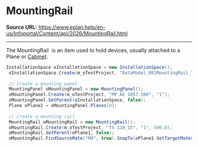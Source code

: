 # MountingRail

**Source URL:** https://www.eplan.help/en-us/Infoportal/Content/api/2026/MountingRail.html

---

The MountingRail  is an item used to hold devices, usually attached to a Plane or [Cabinet](Cabinet.html).

```csharp
InstallationSpace oInstallationSpace = new InstallationSpace();
 oInstallationSpace.Create(m_oTestProject, "DataModel_081MountingRail_Test001");
 
 // Create a mounting panel
 MountingPanel oMountingPanel = new MountingPanel();
 oMountingPanel.Create(m_oTestProject, "MP AE 1057.500", "1");
 oMountingPanel.SetParent(oInstallationSpace, false);
 Plane oPlane1 = oMountingPanel.Planes[0];
 
 // Create a mounting rail
 MountingRail oMountingRail = new MountingRail();
 oMountingRail.Create(m_oTestProject, "TS 110_15", "1", 500.0);
 oMountingRail.SetParent(oPlane1, false);
 oMountingRail.FindSourceMate("M4", true).SnapTo(oPlane1.GetTargetMates(true)[0] as PlaneMate, 0.0, 10.0, 12.0);
```

